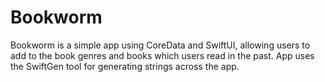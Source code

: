 # Bookworm

Bookworm is a simple app using CoreData and SwiftUI, allowing users to add to the book genres and books which users read in the past. App uses the SwiftGen tool for generating strings across the app.
